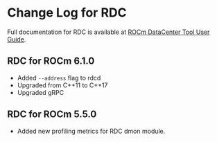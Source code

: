 # Change Log for RDC

Full documentation for RDC is available at [ROCm DataCenter Tool User Guide](https://rocm.docs.amd.com/projects/rdc/en/latest/).

## RDC for ROCm 6.1.0

- Added `--address` flag to rdcd
- Upgraded from C++11 to C++17
- Upgraded gRPC

## RDC for ROCm 5.5.0

- Added new profiling metrics for RDC dmon module.

